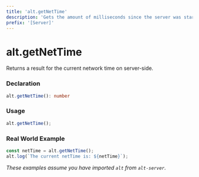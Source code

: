 ```yaml
---
title: 'alt.getNetTime'
description: 'Gets the amount of milliseconds since the server was started.'
prefix: '[Server]'
---
```


# alt.getNetTime

Returns a result for the current network time on server-side.

### Declaration

```typescript
alt.getNetTime(): number
```

### Usage

```js
alt.getNetTime();
```

### Real World Example

```js
const netTime = alt.getNetTime();
alt.log(`The current netTime is: ${netTime}`);
```

_These examples assume you have imported `alt` from `alt-server`._
